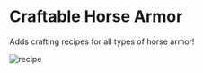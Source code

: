 # Craftable Horse Armor
Adds crafting recipes for all types of horse armor!

![recipe](https://github.com/Craemon/Craftable-Horse-Armor/assets/121398546/cd364b3a-e5a2-4513-be1c-006c6ec0b274)
